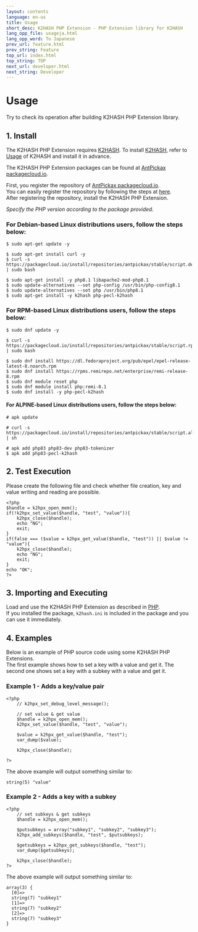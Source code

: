```yaml
---
layout: contents
language: en-us
title: Usage
short_desc: K2HASH PHP Extension - PHP Extension library for K2HASH
lang_opp_file: usageja.html
lang_opp_word: To Japanese
prev_url: feature.html
prev_string: Feature
top_url: index.html
top_string: TOP
next_url: developer.html
next_string: Developer
---
```


# Usage
Try to check its operation after building K2HASH PHP Extension library.

## 1. Install
The K2HASH PHP Extension requires [K2HASH](https://k2hash.antpick.ax/index.html).
To install [K2HASH](https://k2hash.antpick.ax/index.html), refer to [Usage](https://k2hash.antpick.ax/usage.html) of K2HASH and install it in advance.

The K2HASH PHP Extension packages can be found at [AntPickax packagecloud.io](https://packagecloud.io/app/antpickax/stable/search?q=pecl-k2hash).  

First, you register the repository of [AntPickax packagecloud.io](https://packagecloud.io/antpickax/stable).  
You can easily register the repository by following the steps at [here](https://packagecloud.io/antpickax/stable/install).  
After registering the repository, install the K2HASH PHP Extension.  

_Specify the PHP version according to the package provided._

### For Debian-based Linux distributions users, follow the steps below:
```
$ sudo apt-get update -y

$ sudo apt-get install curl -y
$ curl -s https://packagecloud.io/install/repositories/antpickax/stable/script.deb.sh | sudo bash

$ sudo apt-get install -y php8.1 libapache2-mod-php8.1
$ sudo update-alternatives --set php-config /usr/bin/php-config8.1
$ sudo update-alternatives --set php /usr/bin/php8.1
$ sudo apt-get install -y k2hash php-pecl-k2hash
```

### For RPM-based Linux distributions users, follow the steps below:
```
$ sudo dnf update -y

$ curl -s https://packagecloud.io/install/repositories/antpickax/stable/script.rpm.sh | sudo bash

$ sudo dnf install https://dl.fedoraproject.org/pub/epel/epel-release-latest-8.noarch.rpm
$ sudo dnf install https://rpms.remirepo.net/enterprise/remi-release-8.rpm
$ sudo dnf module reset php
$ sudo dnf module install php:remi-8.1
$ sudo dnf install -y php-pecl-k2hash
```

#### For ALPINE-based Linux distributions users, follow the steps below:
```
# apk update

# curl -s https://packagecloud.io/install/repositories/antpickax/stable/script.alpine.sh | sh

# apk add php83 php83-dev php83-tokenizer
$ apk add php83-pecl-k2hash
```

## 2. Test Execution
Please create the following file and check whether file creation, key and value writing and reading are possible.

```
<?php
$handle = k2hpx_open_mem();
if(!k2hpx_set_value($handle, "test", "value")){
    k2hpx_close($handle);
    echo "NG";
    exit;
}
if(false === ($value = k2hpx_get_value($handle, "test")) || $value != "value"){
    k2hpx_close($handle);
    echo "NG";
    exit;
}
echo "OK";
?>
```

## 3. Importing and Executing
Load and use the K2HASH PHP Extension as described in [PHP](https://www.php.net/).  
If you installed the package, `k2hash.ini` is included in the package and you can use it immediately.  

## 4. Examples
Below is an example of PHP source code using some K2HASH PHP Extensions.  
The first example shows how to set a key with a value and get it. The second one shows set a key with a subkey with a value and get it. 

### Example 1 - Adds a key/value pair
```
<?php
    // k2hpx_set_debug_level_message();

    // set value & get value
    $handle = k2hpx_open_mem();
    k2hpx_set_value($handle, "test", "value");

    $value = k2hpx_get_value($handle, "test");
    var_dump($value);

    k2hpx_close($handle);

?>
```

The above example will output something similar to:

```
string(5) "value"
```

### Example 2 - Adds a key with a subkey
```
<?php
    // set subkeys & get subkeys
    $handle = k2hpx_open_mem();

    $putsubkeys = array("subkey1", "subkey2", "subkey3");
    k2hpx_add_subkeys($handle, "test", $putsubkeys);

    $getsubkeys = k2hpx_get_subkeys($handle, "test");
    var_dump($getsubkeys);

    k2hpx_close($handle);
?>
```

The above example will output something similar to:

```
array(3) {
  [0]=>
  string(7) "subkey1"
  [1]=>
  string(7) "subkey2"
  [2]=>
  string(7) "subkey3"
}
```
